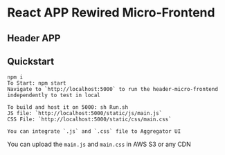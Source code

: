 # React APP Rewired Micro-Frontend
## Header APP

## Quickstart

```
npm i
To Start: npm start
Navigate to `http://localhost:5000` to run the header-micro-frontend independently to test in local
```
```
To build and host it on 5000: sh Run.sh
JS file: `http://localhost:5000/static/js/main.js`
CSS File: `http://localhost:5000/static/css/main.css`

You can integrate `.js` and `.css` file to Aggregator UI
```
You can upload the `main.js` and `main.css` in AWS S3 or any CDN
